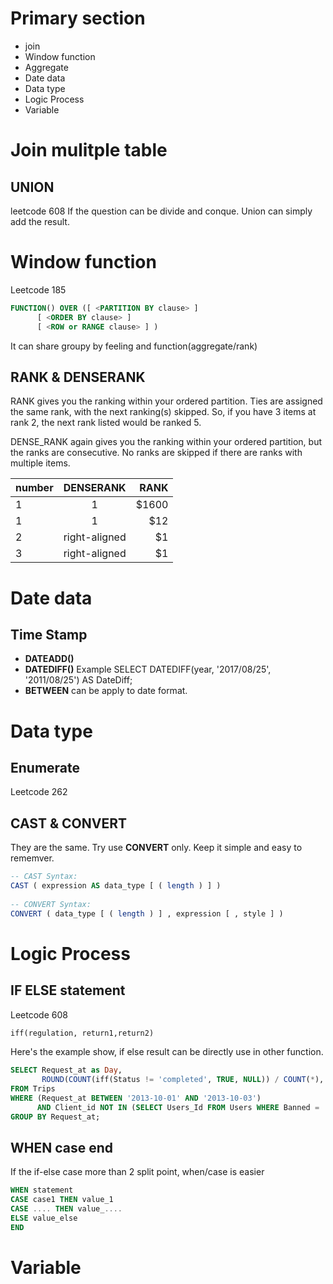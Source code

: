 # Primary section
- join
- Window function
- Aggregate
- Date data 
- Data type
- Logic Process
- Variable
# Join mulitple table
## UNION
leetcode 608
If the question can be divide and conque. Union can simply add the result.

## 
# Window function
Leetcode 185
```sql
FUNCTION() OVER ([ <PARTITION BY clause> ] 
	  [ <ORDER BY clause> ] 
	  [ <ROW or RANGE clause> ] )
```
It can share groupy by feeling and function(aggregate/rank)

## RANK & DENSERANK
RANK gives you the ranking within your ordered partition. Ties are assigned the same rank, with the next ranking(s) skipped. So, if you have 3 items at rank 2, the next rank listed would be ranked 5.

DENSE_RANK again gives you the ranking within your ordered partition, but the ranks are consecutive. No ranks are skipped if there are ranks with multiple items.

| number   |      DENSERANK      |  RANK |
|----------|:-------------:|------:|
| 1|  1| $1600 |
| 1 |    1   |   $12 |
| 2 | right-aligned |    $1 |
| 3 | right-aligned |    $1 |

# Date data
## Time Stamp
- **DATEADD()**
- **DATEDIFF()**
	Example SELECT  DATEDIFF(year,  '2017/08/25',  '2011/08/25')  AS  DateDiff;
- **BETWEEN** can be apply to date format.

# Data type
## Enumerate
Leetcode 262
## CAST & CONVERT
They are the same. Try use **CONVERT** only. Keep it simple and easy to rememver. 
```sql
-- CAST Syntax:  
CAST ( expression AS data_type [ ( length ) ] )  
  
-- CONVERT Syntax:  
CONVERT ( data_type [ ( length ) ] , expression [ , style ] )
```
# Logic Process
## IF ELSE statement
Leetcode 608
```sql
iff(regulation, return1,return2)
```
Here's the example show, if else result can be directly use in other function.
```sql
SELECT Request_at as Day,
       ROUND(COUNT(iff(Status != 'completed', TRUE, NULL)) / COUNT(*), 2) AS 'Cancellation Rate'
FROM Trips
WHERE (Request_at BETWEEN '2013-10-01' AND '2013-10-03')
      AND Client_id NOT IN (SELECT Users_Id FROM Users WHERE Banned = 'Yes')
GROUP BY Request_at;
```
## WHEN case end
If the if-else case more than 2 split point, when/case is easier
```sql
WHEN statement
CASE case1 THEN value_1
CASE .... THEN value_....
ELSE value_else
END
```
# Variable

<!--stackedit_data:
eyJoaXN0b3J5IjpbMTQyOTExMjc4MSwtMTI0MDE0NjMxNCwxNT
A1MDU1ODcsMjAxMzQ5NjU3Nyw3NzM0NjUzNjEsLTE0NTYxNzkw
MTNdfQ==
-->